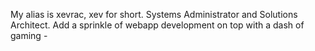 My alias is xevrac, xev for short. Systems Administrator and Solutions Architect. Add a sprinkle of webapp development on top with a dash of gaming -
